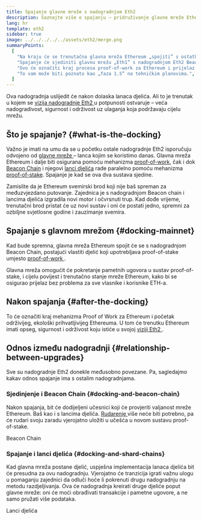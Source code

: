 ```yaml
---
title: Spajanje glavne mreže s nadogradnjom Eth2
description: Saznajte više o spajanju – pridruživanje glavne mreže Ethereum proof-of-stake sustavu koji koordinira Beacon Chain.
lang: hr
template: eth2
sidebar: true
image: ../../../../../assets/eth2/merge.png
summaryPoints:
  [
    "Na kraju će se trenutačna glavna mreža Ethereum „spojiti” s ostatkom nadogradnji Eth2.",
    "Spajanje će sjediniti glavnu mrežu „Eth1” s nadogradnjom Eth2 Beacon Chain i sustavom razdjeljivanja.",
    "Ovo će označiti kraj procesa proof-of-work za Ethereum i prijelaz na proof-of-stake.",
    "To vam može biti poznato kao „faza 1.5” na tehničkim planovima.",
  ]
---
```


<UpgradeStatus date="~Q1/Q2 2022">
    Ova nadogradnja uslijedit će nakon dolaska lanaca djelića. Ali to je trenutak u kojem se <a href="/eth2/vision/"> vizija nadogradnje Eth2 </a> u potpunosti ostvaruje – veća nadogradivost, sigurnost i održivost uz ulaganja koja podržavaju cijelu mrežu.
</UpgradeStatus>

## Što je spajanje? {#what-is-the-docking}

Važno je imati na umu da se u početku ostale nadogradnje Eth2 isporučuju odvojeno od [ glavne mreže ](/glossary/#mainnet) – lanca kojim se koristimo danas. Glavna mreža Ethereum i dalje biti osigurana pomoću mehanizma [proof-of-work](/developers/docs/consensus-mechanisms/pow/), čak i dok [Beacon Chain](/eth2/beacon-chain/) i njegovi [lanci djelića](/eth2/shard-chains/) rade paralelno pomoću mehanizma [proof-of-stake](/developers/docs/consensus-mechanisms/pos/). Spajanje je kad se ova dva sustava sjedine.

Zamislite da je Ethereum svemirski brod koji nije baš spreman za međuzvjezdano putovanje. Zajednica je s nadogradnjom Beacon chain i lancima djelića izgradila novi motor i očvrsnuti trup. Kad dođe vrijeme, trenutačni brod pristat će uz novi sustav i oni će postati jedno, spremni za ozbiljne svjetlosne godine i zauzimanje svemira.

## Spajanje s glavnom mrežom {#docking-mainnet}

Kad bude spremna, glavna mreža Ethereum spojit će se s nadogradnjom Beacon Chain, postajući vlastiti djelić koji upotrebljava proof-of-stake umjesto [ proof-of-work ](/developers/docs/consensus-mechanisms/pow/).

Glavna mreža omogućit će pokretanje pametnih ugovora u sustav proof-of-stake, i cijelu povijest i trenutačno stanje mreže Ethereum, kako bi se osigurao prijelaz bez problema za sve vlasnike i korisnike ETH-a.

<!-- ### Improving Mainnet

Before Mainnet docks with the new eth2 system, it’s probably worthwhile sorting some of the issues that are in flight – often referred to as Ethereum1.x.

These include Improvements for

- **End users**: like [EIP-1559](https://eips.ethereum.org/EIPS/eip-1559) which changes the way users bid for blockspace. In other words, making transaction fees more efficient for end users.
- **Client runners**: making running clients more sustainable by capping disk space requirements.
- **Developers**: upgrading the EVM to be more flexible.

Plus many more.

[More on Ethereum1.x](/en/learn/#eth-1x)

These improvements all have a place in Eth2 so it’s likely that their progress may affect the timing of the docking. -->

## Nakon spajanja {#after-the-docking}

To će označiti kraj mehanizma Proof of Work za Ethereum i početak održivijeg, ekološki prihvatljivijeg Ethereuma. U tom će trenutku Ethereum imati opseg, sigurnost i održivost koju istiće u svojoj [ viziji Eth2 ](/eth2/vision/).

## Odnos između nadogradnji {#relationship-between-upgrades}

Sve su nadogradnje Eth2 donekle međusobno povezane. Pa, sagledajmo kakav odnos spajanje ima s ostalim nadogradnjama.

### Sjedinjenje i Beacon Chain {#docking-and-beacon-chain}

Nakon spajanja, bit će dodijeljeni učesnici koji će provjeriti valjanost mreže Ethereum. Baš kao i s lancima djelića. [ Rudarenje ](/developers/docs/consensus-mechanisms/pow/mining/) više neće biti potrebno, pa će rudari svoju zaradu vjerojatno uložiti u učešća u novom sustavu proof-of-stake.

<ButtonLink to="/eth2/beacon-chain/">Beacon Chain</ButtonLink>

### Spajanje i lanci djelića {#docking-and-shard-chains}

Kad glavna mreža postane djelić, uspješna implementacija lanaca djelića bit će presudna za ovu nadogradnju. Vjerojatno će tranzicija igrati važnu ulogu u pomaganju zajednici da odluči hoće li pokrenuti drugu nadogradnju na metodu razdjeljivanja. Ova će nadogradnja kreirati druge djeliće poput glavne mreže: oni će moći obrađivati transakcije i pametne ugovore, a ne samo pružati više podataka.

<ButtonLink to="/eth2/shard-chains/">Lanci djelića</ButtonLink>
